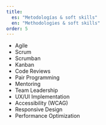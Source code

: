 ```yaml
---
title:
  es: "Metodologías & soft skills"
  en: "Methodologies & soft skills"
order: 5
---
```


- Agile
- Scrum
- Scrumban
- Kanban
- Code Reviews
- Pair Programming
- Mentoring
- Team Leadership
- UX/UI Implementation
- Accessibility (WCAG)
- Responsive Design
- Performance Optimization
